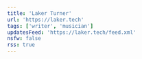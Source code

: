 ```yaml
---
title: 'Laker Turner'
url: 'https://laker.tech'
tags: ['writer', 'musician']
updatesFeed: 'https://laker.tech/feed.xml'
nsfw: false
rss: true
---
```

